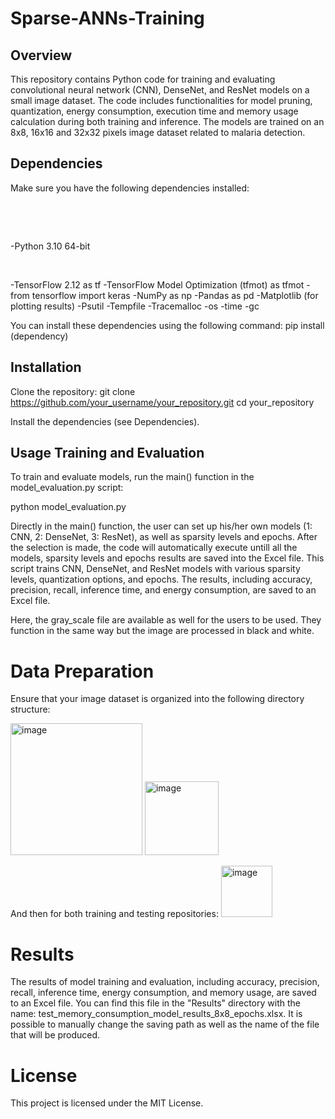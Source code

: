 # Sparse-ANNs-Training

## Overview
This repository contains Python code for training and evaluating convolutional neural network (CNN), DenseNet, and ResNet models on a small image dataset. 
The code includes functionalities for model pruning, quantization, energy consumption, execution time and memory usage calculation during both training and inference. 
The models are trained on an 8x8, 16x16 and 32x32 pixels image dataset related to malaria detection.

## Dependencies
Make sure you have the following dependencies installed:
<p>&nbsp;</p>
<p>&nbsp;</p>
-Python 3.10 64-bit
<p>&nbsp;</p>
-TensorFlow 2.12 as tf
-TensorFlow Model Optimization (tfmot) as tfmot
-from tensorflow import keras
-NumPy as np
-Pandas as pd
-Matplotlib (for plotting results)
-Psutil
-Tempfile
-Tracemalloc
-os
-time
-gc


You can install these dependencies using the following command:
pip install (dependency)

## Installation
Clone the repository:
git clone https://github.com/your_username/your_repository.git
cd your_repository

Install the dependencies (see Dependencies).

## Usage Training and Evaluation
To train and evaluate models, run the main() function in the model_evaluation.py script:

python model_evaluation.py

Directly in the main() function, the user can set up his/her own models (1: CNN, 2: DenseNet, 3: ResNet), as well as sparsity levels and epochs.
After the selection is made, the code will automatically execute untill all the models, sparsity levels and epochs results are saved into the Excel file.
This script trains CNN, DenseNet, and ResNet models with various sparsity levels, quantization options, and epochs. The results, including accuracy, precision, recall, inference time, and energy consumption, are saved to an Excel file.

Here, the gray_scale file are available as well for the users to be used. They function in the same way but the image are processed in black and white.

# Data Preparation
Ensure that your image dataset is organized into the following directory structure:

<img width="211" alt="image" src="https://github.com/MAAntinori/Sparse-ANNs-Training/assets/80471656/a59299e0-02ad-413c-b4f6-6ab10c566e24">

<img width="118" alt="image" src="https://github.com/MAAntinori/Sparse-ANNs-Training/assets/80471656/0bab0c40-a501-4fae-9e01-cb2071d269e2">

And then for both training and testing repositories: 
<img width="82" alt="image" src="https://github.com/MAAntinori/Sparse-ANNs-Training/assets/80471656/9f148749-f1bb-47ea-b85d-b5bb2ff737bb">



# Results
The results of model training and evaluation, including accuracy, precision, recall, inference time, energy consumption, and memory usage, are saved to an Excel file. You can find this file in the "Results" directory with the name: 
test_memory_consumption_model_results_8x8_epochs.xlsx.
It is possible to manually change the saving path as well as the name of the file that will be produced.

# License
This project is licensed under the MIT License.
